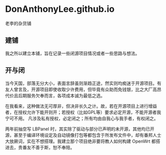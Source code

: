 # DonAnthonyLee.github.io
老李的杂货铺

## 建铺
我之所以建立本铺，旨在记录一些闭源项目情况或者一些思路与想法。

## 开与闭
当今天国，部落无分大小，表面言辞虽则渐趋正途，然实则均痴迷于开源项目。有友人曾言及，开源项目即使收取少许费用，但毕竟有众助而免钱银，比之大厂高昂代价且后期服务欠奉而言，各项成本诚为最低之选。

在我看来，这种做法无可厚非，但决非长久之计。故，若在开源项目上进行增益者，在授权允许下能开则开；若授权（比如GPL等）要求必定开源，不能开源者我宁可不用。
凡涉及私有授权，必定闭之；所有均由自我心与我手者，有权闭之。

两年前抽空写 LBPanel 时，其实除了驱动与部分已声明的未开源，其他均已开源，甚至于编译环境设定及自动镜像打包等都包含于所发布文件中，却有番邦人士大放厥词，实在不想搭理。我建立那个项目绝非要将教人如何构建 OpenWrt 都搭进去，贵番友不善于斯，恕不奉陪。

